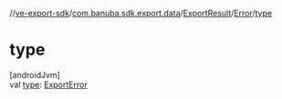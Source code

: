//[ve-export-sdk](../../../../index.md)/[com.banuba.sdk.export.data](../../index.md)/[ExportResult](../index.md)/[Error](index.md)/[type](type.md)

# type

[androidJvm]\
val [type](type.md): [ExportError](../../-export-error/index.md)
